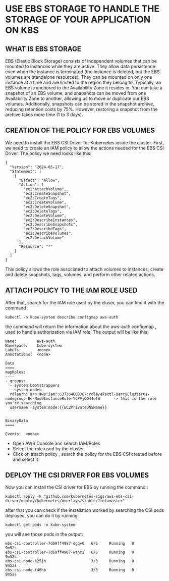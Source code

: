 # USE EBS STORAGE TO HANDLE THE STORAGE OF YOUR APPLICATION ON K8S

## WHAT IS EBS STORAGE
EBS (Elastic Block Storage) consists of independent volumes that can be mounted to instances while they are active. They allow data persistence even when the instance is terminated (the instance is deleted, but the EBS volumes are standalone resources). They can be mounted on only one instance at a time and are limited to the region they belong to. Typically, an EBS volume is anchored to the Availability Zone it resides in. You can take a snapshot of an EBS volume, and snapshots can be moved from one Availability Zone to another, allowing us to move or duplicate our EBS volumes. Additionally, snapshots can be stored in the snapshot archive, reducing retention costs by 75%. However, restoring a snapshot from the archive takes more time (1 to 3 days).

## CREATION OF THE POLICY FOR EBS VOLUMES

We need to install the EBS CSI Driver for Kubernetes inside the cluster. First, we need to create an IAM policy to allow the actions needed for the EBS CSI Driver. The policy we need looks like this:


    {
      "Version": "2024-05-17",
      "Statement": [
        {
          "Effect": "Allow",
          "Action": [
            "ec2:AttachVolume",
            "ec2:CreateSnapshot",
            "ec2:CreateTags",
            "ec2:CreateVolume",
            "ec2:DeleteSnapshot",
            "ec2:DeleteTags",
            "ec2:DeleteVolume",
            "ec2:DescribeInstances",
            "ec2:DescribeSnapshots",
            "ec2:DescribeTags",
            "ec2:DescribeVolumes",
            "ec2:DetachVolume"
          ],
          "Resource": "*"
        }
      ]
    }

This policy allows the role associated to attach volumes to instances, create and delete snapshots, tags, volumes, and perform other related actions.

## ATTACH POLICY TO THE IAM ROLE USED

After that, search for the IAM role used by the cluser, you can find it with the command :

    kubectl -n kube-system describe configmap aws-auth

the command will return the information about the aws-auth configmap , used to handle authorization via IAM role.
The output will be like this:

    Name:         aws-auth
    Namespace:    kube-system
    Labels:       <none>
    Annotations:  <none>

    Data
    ====
    mapRoles:
    ----
    - groups:
      - system:bootstrappers
      - system:nodes
      rolearn: arn:aws:iam::637364600367:role/eksctl-BerryCluster01-nodegroup-Be-NodeInstanceRole-YCPVjOQ44efW      -> this is the role you're searching
      username: system:node:{{EC2PrivateDNSName}}


    BinaryData
    ====

    Events:  <none>

- Open AWS Console ans search IAM/Roles
- Select the role used by the cluster
- Click on attach policy , search the policy for the EBS CSI created before and select it

## DEPLOY THE CSI DRIVER FOR EBS VOLUMES

Now you can install the CSI driver for EBS by running the command :

    kubectl apply -k "github.com/kubernetes-sigs/aws-ebs-csi-driver/deploy/kubernetes/overlays/stable/?ref=master"

after that you can check if the installation worked by searching the CSI pods deployed, you can do it by running:

    kubectl get pods -n kube-system

you will see those pods in the output:

    ebs-csi-controller-7d69ff4987-dgqv6   6/6     Running   0          9m52s
    ebs-csi-controller-7d69ff4987-wtnx2   6/6     Running   0          9m52s
    ebs-csi-node-k25jh                    3/3     Running   0          9m52s
    ebs-csi-node-t46hb                    3/3     Running   0          9m52s
